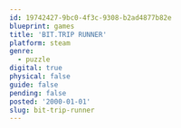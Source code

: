 ```yaml
---
id: 19742427-9bc0-4f3c-9308-b2ad4877b82e
blueprint: games
title: 'BIT.TRIP RUNNER'
platform: steam
genre:
  - puzzle
digital: true
physical: false
guide: false
pending: false
posted: '2000-01-01'
slug: bit-trip-runner
---
```

